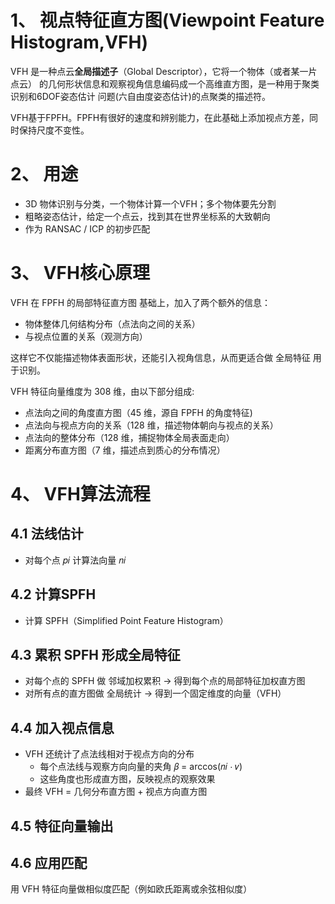 # 1、 视点特征直方图(Viewpoint Feature Histogram,VFH)
VFH 是一种点云**全局描述子**（Global Descriptor），它将一个物体（或者某一片点云）
的几何形状信息和观察视角信息编码成一个高维直方图，是一种用于聚类识别和6DOF姿态估计
问题(六自由度姿态估计)的点聚类的描述符。

VFH基于FPFH。FPFH有很好的速度和辨别能力，在此基础上添加视点方差，同时保持尺度不变性。

# 2、 用途
- 3D 物体识别与分类，一个物体计算一个VFH；多个物体要先分割
- 粗略姿态估计，给定一个点云，找到其在世界坐标系的大致朝向
- 作为 RANSAC / ICP 的初步匹配

# 3、 VFH核心原理
VFH 在 FPFH 的局部特征直方图 基础上，加入了两个额外的信息：
- 物体整体几何结构分布（点法向之间的关系）
- 与视点位置的关系（观测方向）

这样它不仅能描述物体表面形状，还能引入视角信息，从而更适合做 全局特征 用于识别。

VFH 特征向量维度为 308 维，由以下部分组成:
- 点法向之间的角度直方图（45 维，源自 FPFH 的角度特征)
- 点法向与视点方向的关系（128 维，描述物体朝向与视点的关系）
- 点法向的整体分布（128 维，捕捉物体全局表面走向）
- 距离分布直方图（7 维，描述点到质心的分布情况）

# 4、 VFH算法流程
## 4.1 法线估计
- 对每个点 𝑝𝑖 计算法向量 𝑛𝑖
## 4.2 计算SPFH
- 计算 SPFH（Simplified Point Feature Histogram）
## 4.3 累积 SPFH 形成全局特征
- 对每个点的 SPFH 做 邻域加权累积 → 得到每个点的局部特征加权直方图
- 对所有点的直方图做 全局统计 → 得到一个固定维度的向量（VFH）

## 4.4 加入视点信息
- VFH 还统计了点法线相对于视点方向的分布
    - 每个点法线与观察方向向量的夹角 𝛽 = arccos(𝑛𝑖 ⋅ 𝑣)
    - 这些角度也形成直方图，反映视点的观察效果
- 最终 VFH = 几何分布直方图 + 视点方向直方图
## 4.5 特征向量输出

## 4.6 应用匹配
用 VFH 特征向量做相似度匹配（例如欧氏距离或余弦相似度）




